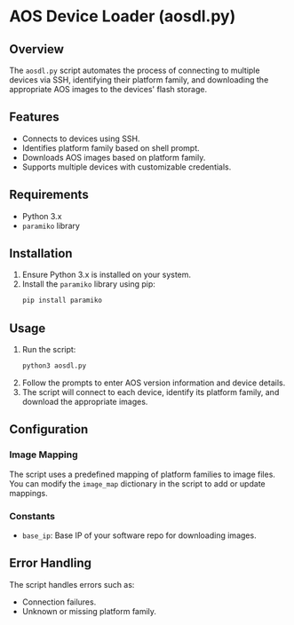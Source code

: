 # AOS Device Loader (aosdl.py)

## Overview
The `aosdl.py` script automates the process of connecting to multiple devices via SSH, identifying their platform family, and downloading the appropriate AOS images to the devices' flash storage.

## Features
- Connects to devices using SSH.
- Identifies platform family based on shell prompt.
- Downloads AOS images based on platform family.
- Supports multiple devices with customizable credentials.

## Requirements
- Python 3.x
- `paramiko` library

## Installation
1. Ensure Python 3.x is installed on your system.
2. Install the `paramiko` library using pip:
   ```bash
   pip install paramiko
   ```

## Usage
1. Run the script:
   ```bash
   python3 aosdl.py
   ```
2. Follow the prompts to enter AOS version information and device details.
3. The script will connect to each device, identify its platform family, and download the appropriate images.

## Configuration
### Image Mapping
The script uses a predefined mapping of platform families to image files. You can modify the `image_map` dictionary in the script to add or update mappings.

### Constants
- `base_ip`: Base IP of your software repo for downloading images.

## Error Handling
The script handles errors such as:
- Connection failures.
- Unknown or missing platform family.

